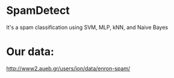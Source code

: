 # SpamDetect
It's a spam classification using SVM, MLP, kNN, and Naive Bayes

# Our data:
http://www2.aueb.gr/users/ion/data/enron-spam/
